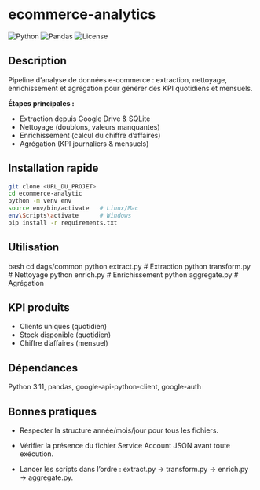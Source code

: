 # ecommerce-analytics

![Python](https://img.shields.io/badge/Python-3.11-blue)
![Pandas](https://img.shields.io/badge/Pandas-Yes-green)
![License](https://img.shields.io/badge/License-MIT-lightgrey)

## Description

Pipeline d’analyse de données e-commerce : extraction, nettoyage, enrichissement et agrégation pour générer des KPI quotidiens et mensuels.

**Étapes principales :**

* Extraction depuis Google Drive & SQLite
* Nettoyage (doublons, valeurs manquantes)
* Enrichissement (calcul du chiffre d’affaires)
* Agrégation (KPI journaliers & mensuels)

## Installation rapide

```bash
git clone <URL_DU_PROJET>
cd ecommerce-analytic
python -m venv env
source env/bin/activate   # Linux/Mac
env\Scripts\activate      # Windows
pip install -r requirements.txt
```

## Utilisation

bash
cd dags/common
python extract.py     # Extraction
python transform.py   # Nettoyage
python enrich.py      # Enrichissement
python aggregate.py   # Agrégation


## KPI produits

* Clients uniques (quotidien)
* Stock disponible (quotidien)
* Chiffre d’affaires (mensuel)

## Dépendances

Python 3.11, pandas, google-api-python-client, google-auth

## Bonnes pratiques

* Respecter la structure année/mois/jour pour tous les fichiers.

* Vérifier la présence du fichier Service Account JSON avant toute exécution.

* Lancer les scripts dans l’ordre :
extract.py → transform.py → enrich.py → aggregate.py.
